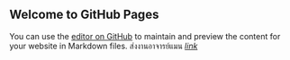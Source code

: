 ## Welcome to GitHub Pages

You can use the [editor on GitHub](https://github.com/Nueng5ds/Nueng5ds.github.io/edit/main/README.md) to maintain and preview the content for your website in Markdown files.
ส่งงานอาจารย์แมน [_link_](https://Nueng5ds.github.io/../../form.html)

